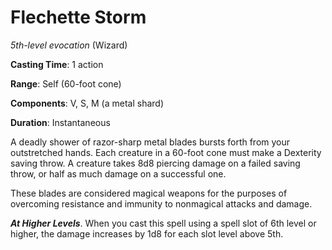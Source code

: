 # Flechette Storm
*5th-level evocation* (Wizard)

**Casting Time**: 1 action

**Range**: Self (60-foot cone)

**Components**: V, S, M (a metal shard)

**Duration**: Instantaneous

A deadly shower of razor-sharp metal blades bursts forth from your outstretched hands. Each creature in a 60-foot cone must make a Dexterity saving throw. A creature takes 8d8 piercing damage on a failed saving throw, or half as much damage on a successful one.

These blades are considered magical weapons for the purposes of overcoming resistance and immunity to nonmagical attacks and damage.

***At Higher Levels***. When you cast this spell using a spell slot of 6th level or higher, the damage increases by 1d8 for each slot level above 5th.
